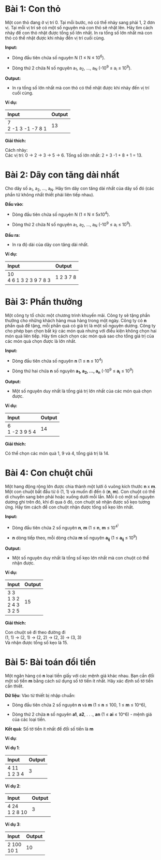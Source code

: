 # Bài 1: Con thỏ

Một con thỏ đang ở vị trí 0. Tại mỗi bước, nó có thể nhảy sang phải 1, 2 đơn vị. Tại mỗi vị trí sẽ có một số nguyên mà con thỏ sẽ nhặt lên. Hãy tìm cách nhảy để con thỏ nhặt được tổng số lớn nhất. In ra tổng số lớn nhất mà con thỏ có thể nhặt được khi nhảy đến vị trí cuối cùng.

**Input:**

- Dòng đầu tiên chứa số nguyên N (1 ≤ N ≤ 10<sup>6</sup>).

- Dòng thứ 2 chứa N số nguyên a<sub>1</sub>, a<sub>2</sub>, ..., a<sub>N</sub> (-10<sup>9</sup> ≤ a<sub>i</sub> ≤ 10<sup>9</sup>).

**Output:**

- In ra tổng số lớn nhất mà con thỏ có thể nhặt được khi nhảy đến vị trí cuối cùng.

**Ví dụ:**

| Input | Output |
|:-------|:--------|
| 7<br>2 -1 3 -1 -7 8 1 | 13     |

**Giải thích:**

Cách nhảy:<br>Các vị trí: 0 → 2 → 3 → 5 → 6. Tổng số lớn nhất: 2 + 3 -1 + 8 + 1 = 13.

# Bài 2: Dãy con tăng dài nhất

Cho dãy số a<sub>1</sub>, a<sub>2</sub>, ..., a<sub>N</sub>. Hãy tìm dãy con tăng dài nhất của dãy số đó (các phần tử không nhất thiết phải liên tiếp nhau).

**Đầu vào:**

- Dòng đầu tiên chứa số nguyên N (1 ≤ N ≤ 5x10<sup>4</sup>).

- Dòng thứ 2 chứa N số nguyên a<sub>1</sub>, a<sub>2</sub>, ..., a<sub>N</sub> (-10<sup>9</sup> ≤ a<sub>i</sub> ≤ 10<sup>9</sup>).

**Đầu ra:**

- In ra độ dài của dãy con tăng dài nhất.

**Ví dụ:**

| Input | Output |
|:-------|:--------|
| 10<br>4 6 1 3 2 3 9 7 8 3 |  1 2 3 7 8 |

# Bài 3: Phần thưởng

Một công ty tổ chức một chương trình khuyến mãi. Công ty sẽ tặng phần thưởng cho những khách hàng mua hàng trong một ngày. Công ty có **n** phần quà để tặng, mỗi phần quà có giá trị là một số nguyên dương. Công ty cho phép bạn chọn bất kỳ các món quà nhưng với điều kiện không chọn hai món quà liên tiếp. Hãy tìm cách chọn các món quà sao cho tổng giá trị của các món quà chọn được là lớn nhất.

**Input:**

- Dòng đầu tiên chứa số nguyên **n** (1 ≤ **n** ≤ 10<sup>4</sup>)

- Dòng thứ hai chứa **n** số nguyên **a<sub>1</sub>, a<sub>2</sub>, ..., a<sub>n</sub>** (-10<sup>9</sup> ≤ **a<sub>i</sub>** ≤ 10<sup>9</sup>)

**Output:**

- Một số nguyên duy nhất là tổng giá trị lớn nhất của các món quà chọn được.

**Ví dụ:**

| Input | Output |
|:-------|:--------|
| 6<br> 1 -2 3 9 5 4 | 14 |

**Giải thích:**

Có thể chọn các món quà  1, 9 và 4, tổng giá trị là 14.

# Bài 4: Con chuột chũi

Một hang động rộng lớn được chia thành một lưới ô vuông kích thước **n** x **m**. Một con chuột bắt đầu từ ô (1, 1) và muốn đi đến ô (**n**, **m**). Con chuột có thể di chuyển sang bên phải hoặc xuống dưới mỗi lần. Mỗi ô có một số nguyên dương ghi trên đó, khi đi qua ô đó, con chuột sẽ nhận được số kẹo tương ứng. Hãy tìm cách để con chuột nhận được tổng số kẹo lớn nhất.

**Input:**

- Dòng đầu tiên chứa 2 số nguyên **n**, **m** (1 ≤ **n**, **m** ≤ 10<sup>4<sup>)

- **n** dòng tiếp theo, mỗi dòng chứa **m** số nguyên **a<sub>ij</sub>** (1 ≤ **a<sub>ij</sub>** ≤ 10<sup>9</sup>)

**Output:**

- Một số nguyên duy nhất là tổng số kẹo lớn nhất mà con chuột có thể nhận được.

**Ví dụ:**

| Input | Output |
|:-------|:--------|
| 3 3<br> 1 3 2<br> 2 4 3<br> 3 2 5 | 15 |

**Giải thích:**

Con chuột sẽ đi theo đường đi<br> 
(1, 1) → (2, 1) → (2, 2) → (2, 3) → (3, 3)<br>Và nhận được tổng số kẹo là 15.

# Bài 5: Bài toán đổi tiền

Một ngân hàng có **n** loại tiền giấy với các mệnh giá khác nhau. Bạn cần đổi một số tiền **m** bằng cách sử dụng số tờ tiền ít nhất. Hãy xác định số tờ tiền cần thiết.

**Dữ liệu**: Vào từ thiết bị nhập chuẩn:

- Dòng đầu tiên chứa 2 số nguyên **n** và **m** (1 ≤ **n** ≤ 100, 1 ≤ **m** ≤ 10^6),

- Dòng thứ 2 chứa **n** số nguyên **a1**, **a2**, . . ., **an** (1 ≤ **ai** ≤ 10^6) - mệnh giá của các loại tiền.

**Kết quả**: Số tờ tiền ít nhất để đổi số tiền là **m**

**Ví dụ**:

**Ví dụ 1**:

| Input | Output |
|:-------|:--------|
|4 11<br> 1 2 3 4 | 3 |

**Ví dụ 2**:

| Input | Output |
|:-------|:--------|
|4 24<br> 1 2 8 10 | 3  |

**Ví dụ 3**:

| Input | Output |
|:-------|:--------|
|2 100<br> 10 1 | 10 |